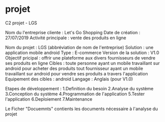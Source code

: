 # projet
C2 projet - LGS

Nom du l'entreprise cliente : Let's Go Shopping
Date de création       		: 27/07/2019
Activité principale    		: vente des produits en ligne

Nom du projet          		: LGS (abbréviation de nom de l'entreprise)
Solution               		: une application mobile android
Type                   		: E-commerce
Version de la solution 		: V1.0
Objectif pricipal      		: offrir une plateforme aux divers fournisseurs de vendre ses produits en ligne
Cibles                 		: toute personne ayant un mobile travaillant sur android pour acheter des produits
							  tout fournisseur ayant un mobile travaillant sur android pour vendre ses produits a travers l'application
Equipement des cibles  		: android
Langage                		: Anglais (pour V1.0)

Etapes de développement		: 1.Definition du besoin
							  2.Analyse du système
						      3.Conception du système
						      4.Programmation de l'application
						      5.Tester l'application
						      6.Deploiement
						      7.Maintenance

Le Ficher "Docuemnts" contients les documents nécessaire à l'analyse du projet